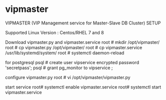 # vipmaster
VIPMASTER (VIP Management service for Master-Slave DB Cluster) SETUP 

Supported Linux Version : Centos/RHEL 7 and 8

Download vipmaster.py and vipmaster.service
root # mkdir /opt/vipmaster/
root # cp vipmaster.py /opt/vipmaster/
root # cp vipmaster.service /usr/lib/systemd/system/
root # systemctl daemon-reload

for postgresql
psql #  create user vipservice encrypted password 'secretpass';
psql #  grant pg_monitor to vipservice ;

configure vipmaster.py
root # vi /opt/vipmaster/vipmaster.py

start service
root# systemctl enable vipmaster.service
root# systemctl start vipmaster.service

